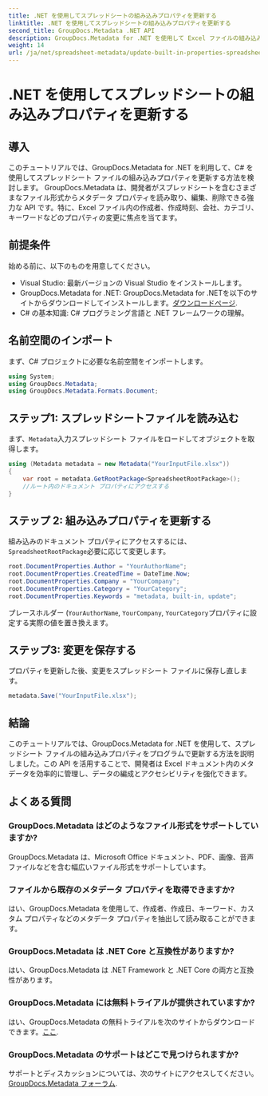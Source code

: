 ```yaml
---
title: .NET を使用してスプレッドシートの組み込みプロパティを更新する
linktitle: .NET を使用してスプレッドシートの組み込みプロパティを更新する
second_title: GroupDocs.Metadata .NET API
description: GroupDocs.Metadata for .NET を使用して Excel ファイルの組み込みメタデータ プロパティを更新する方法を学習します。 C# を使用して作成者、作成時刻、会社などを変更します。
weight: 14
url: /ja/net/spreadsheet-metadata/update-built-in-properties-spreadsheets/
---
```


# .NET を使用してスプレッドシートの組み込みプロパティを更新する

## 導入
このチュートリアルでは、GroupDocs.Metadata for .NET を利用して、C# を使用してスプレッドシート ファイルの組み込みプロパティを更新する方法を検討します。 GroupDocs.Metadata は、開発者がスプレッドシートを含むさまざまなファイル形式からメタデータ プロパティを読み取り、編集、削除できる強力な API です。特に、Excel ファイル内の作成者、作成時刻、会社、カテゴリ、キーワードなどのプロパティの変更に焦点を当てます。
## 前提条件
始める前に、以下のものを用意してください。
- Visual Studio: 最新バージョンの Visual Studio をインストールします。
-  GroupDocs.Metadata for .NET: GroupDocs.Metadata for .NETを以下のサイトからダウンロードしてインストールします。[ダウンロードページ](https://releases.groupdocs.com/metadata/net/).
- C# の基本知識: C# プログラミング言語と .NET フレームワークの理解。

## 名前空間のインポート
まず、C# プロジェクトに必要な名前空間をインポートします。
```csharp
using System;
using GroupDocs.Metadata;
using GroupDocs.Metadata.Formats.Document;
```
## ステップ1: スプレッドシートファイルを読み込む
まず、`Metadata`入力スプレッドシート ファイルをロードしてオブジェクトを取得します。
```csharp
using (Metadata metadata = new Metadata("YourInputFile.xlsx"))
{
    var root = metadata.GetRootPackage<SpreadsheetRootPackage>();
    //ルート内のドキュメント プロパティにアクセスする
}
```
## ステップ 2: 組み込みプロパティを更新する
組み込みのドキュメント プロパティにアクセスするには、`SpreadsheetRootPackage`必要に応じて変更します。
```csharp
root.DocumentProperties.Author = "YourAuthorName";
root.DocumentProperties.CreatedTime = DateTime.Now;
root.DocumentProperties.Company = "YourCompany";
root.DocumentProperties.Category = "YourCategory";
root.DocumentProperties.Keywords = "metadata, built-in, update";
```
プレースホルダー (`YourAuthorName`, `YourCompany`, `YourCategory`プロパティに設定する実際の値を置き換えます。
## ステップ3: 変更を保存する
プロパティを更新した後、変更をスプレッドシート ファイルに保存し直します。
```csharp
metadata.Save("YourInputFile.xlsx");
```

## 結論
このチュートリアルでは、GroupDocs.Metadata for .NET を使用して、スプレッドシート ファイルの組み込みプロパティをプログラムで更新する方法を説明しました。この API を活用することで、開発者は Excel ドキュメント内のメタデータを効率的に管理し、データの編成とアクセシビリティを強化できます。

## よくある質問
### GroupDocs.Metadata はどのようなファイル形式をサポートしていますか?
GroupDocs.Metadata は、Microsoft Office ドキュメント、PDF、画像、音声ファイルなどを含む幅広いファイル形式をサポートしています。
### ファイルから既存のメタデータ プロパティを取得できますか?
はい、GroupDocs.Metadata を使用して、作成者、作成日、キーワード、カスタム プロパティなどのメタデータ プロパティを抽出して読み取ることができます。
### GroupDocs.Metadata は .NET Core と互換性がありますか?
はい、GroupDocs.Metadata は .NET Framework と .NET Core の両方と互換性があります。
### GroupDocs.Metadata には無料トライアルが提供されていますか?
はい、GroupDocs.Metadata の無料トライアルを次のサイトからダウンロードできます。[ここ](https://releases.groupdocs.com/).
### GroupDocs.Metadata のサポートはどこで見つけられますか?
サポートとディスカッションについては、次のサイトにアクセスしてください。[GroupDocs.Metadata フォーラム](https://forum.groupdocs.com/c/metadata/14).
